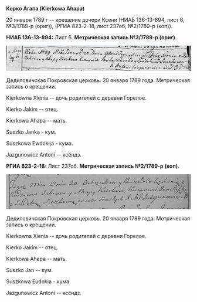 **Керко Агапа (Kierkowa Ahapa)**

20 января 1789 г -- крещение дочери Ксени (НИАБ 136-13-894, лист 6,
№3/1789-р (ориг)), (РГИА 823-2-18, лист 237об, №2/1789-р (коп)).

**НИАБ 136-13-894:** Лист 6. **Метрическая запись №3/1789-р (ориг).**

![](./media/bdf6ed5fbe5f556c16742935bb8e7b50b33250e3.png)

Дедиловичская Покровская церковь. 20 января 1789 года. Метрическая
запись о крещении.

Kierkowna Xienia -- дочь родителей с деревни Горелое.

Kierko Jakim -- отец.

Kierkowa Ahapa -- мать.

Suszko Janka - кум.

Suszkowa Ewdokija - кума.

Jazgunowicz Antoni -- ксёндз.

**РГИА 823-2-18:** Лист 237об. **Метрическая запись №2/1789-р (коп).**

![](./media/747225637c6e972bcc075311d07c8877356d7ef4.png)

Дедиловичская Покровская церковь. 20 января 1789 года. Метрическая
запись о крещении.

Kierkowna Xienia -- дочь родителей с деревни Горелое.

Kierko Jakim -- отец.

Kierkowa Ahapa -- мать.

Suszko Jan -- кум.

Suszkowa Eudokia - кума.

Jazgunowicz Antoni -- ксёндз.
